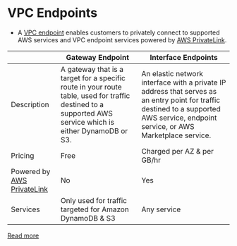 # VPC Endpoints
- A [VPC endpoint](https://docs.aws.amazon.com/whitepapers/latest/aws-privatelink/what-are-vpc-endpoints.html) enables customers to privately connect to supported AWS services and VPC endpoint services powered by [AWS PrivateLink](../AWSPrivateLink.md).

|                                                    | Gateway Endpoint                                                                                                                                         | Interface Endpoints                                                                                                                                                                 |
|----------------------------------------------------|----------------------------------------------------------------------------------------------------------------------------------------------------------|-------------------------------------------------------------------------------------------------------------------------------------------------------------------------------------|
| Description                                        | A gateway that is a target for a specific route in your route table, used for traffic destined to a supported AWS service which is either DynamoDB or S3. | An elastic network interface with a private IP address that serves as an entry point for traffic destined to a supported AWS service, endpoint service, or AWS Marketplace service. |
| Pricing                                            | Free                                                                                                                                                     | Charged per AZ & per GB/hr                                                                                                                                                          |
| Powered by [AWS PrivateLink](../AWSPrivateLink.md) | No                                                                                                                                                       | Yes                                                                                                                                                                                 |
| Services                                           | Only used for traffic targeted for Amazon DynamoDB & S3                                                                                                  | Any service                                                                                                                                                                         |

[Read more](https://aws.amazon.com/blogs/architecture/choosing-your-vpc-endpoint-strategy-for-amazon-s3/)
